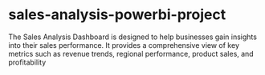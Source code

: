 # sales-analysis-powerbi-project
The Sales Analysis Dashboard is designed to help businesses gain insights into their sales performance. It provides a comprehensive view of key metrics such as revenue trends, regional performance, product sales, and profitability

